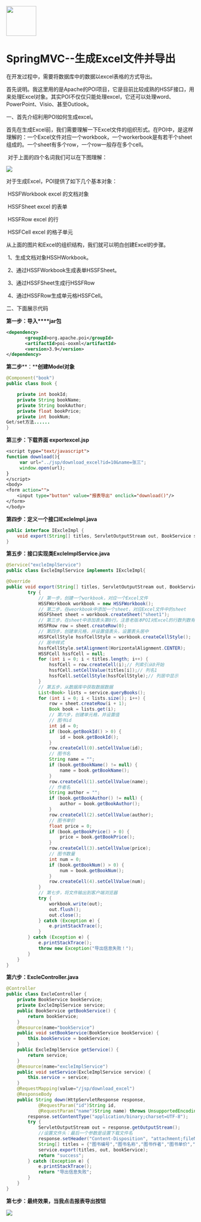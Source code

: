 [<img src="../../index.jpg" width = "80" height = "80"  />](../../index.md#index)

<h1 id="excel">SpringMVC--生成Excel文件并导出</h1>

在开发过程中，需要将数据库中的数据以excel表格的方式导出。

 首先说明。我这里用的是Apache的POI项目，它是目前比较成熟的HSSF接口，用来处理Excel对象。其实POI不仅仅只能处理excel，它还可以处理word、PowerPoint、Visio、甚至Outlook。

一、首先介绍利用POI如何生成excel。

首先在生成Excel前，我们需要理解一下Excel文件的组织形式。在POI中，是这样理解的：一个Excel文件对应一个workbook，一个workerbook是有若干个sheet组成的。一个sheet有多个row，一个row一般存在多个cell。

​     对于上面的四个名词我们可以在下图理解：

![](../img/生成Excel文件/excel001.png)

对于生成Excel，POI提供了如下几个基本对象：

​     HSSFWorkbook          excel 的文档对象

​     HSSFSheet               excel 的表单

​     HSSFRow                 excel 的行

​     HSSFCell                 excel 的格子单元

 从上面的图片和Excel的组织结构，我们就可以明白创建Excel的步骤。

​     1、生成文档对象HSSHWorkbook。

​     2、通过HSSFWorkbook生成表单HSSFSheet。

​     3、通过HSSFSheet生成行HSSFRow

​     4、通过HSSFRow生成单元格HSSFCell。

二、下面展示代码

**第一步：导入****jar包**

```xml
<dependency>
       <groupId>org.apache.poi</groupId>
       <artifactId>poi-ooxml</artifactId>
       <version>3.9</version>
</dependency> 
```

**第二步****：****创建Model对象**

```java
@Component("book")
public class Book {

	private int bookId;
	private String bookName;
	private String bookAuthor;
	private float bookPrice;
	private int bookNum;
Get/set方法......
}
```

**第三步：下载界面 exportexcel.jsp**

```jsp
<script type="text/javascript">
function download(){
     var url="../jsp/download_excel?id=10&name=张三";
     window.open(url);
}
</script>
<body>
<form action="">
	<input type="button" value="报表导出" onclick="download()"/>
</form>
</body>
```

**第四步：定义一个接口IExcleImpl.java**

```java
public interface IExcleImpl {
	void export(String[] titles, ServletOutputStream out, BookService service) throws Exception;
}
```

**第五步：接口实现类ExcleImplService.java**

```java
@Service("excleImplService")
public class ExcleImplService implements IExcleImpl{

@Override
public void export(String[] titles, ServletOutputStream out, BookService service) throws Exception {
		try {
			// 第一步，创建一个workbook，对应一个Excel文件
			HSSFWorkbook workbook = new HSSFWorkbook();
			// 第二步，在weorkbook中添加一个sheet，对应Excel文件中的sheet
			HSSFSheet sheet = workbook.createSheet("sheet1");
			// 第三步，在sheet中添加表头第0行，注意老版本POI对Excel的行数列数有限制short
			HSSFRow row = sheet.createRow(0);
			// 第四步，创建单元格，并设置值表头，设置表头居中
			HSSFCellStyle hssfCellStyle = workbook.createCellStyle();
			// 居中样式
			hssfCellStyle.setAlignment(HorizontalAlignment.CENTER);
			HSSFCell hssfCell = null;
			for (int i = 0; i < titles.length; i++) {
				hssfCell = row.createCell(i);// 列索引从0开始
				hssfCell.setCellValue(titles[i]);// 列名1
				hssfCell.setCellStyle(hssfCellStyle);// 列居中显示
			}
			// 第五步，从数据库中获取数据数据
			List<Book> lists = service.queryBooks();
			for (int i = 0; i < lists.size(); i++) {
				row = sheet.createRow(i + 1);
				Book book = lists.get(i);
				// 第六步，创建单元格，并设置值
				// 图书id
				int id = 0;
				if (book.getBookId() > 0) {
					id = book.getBookId();
				}
				row.createCell(0).setCellValue(id);
				// 图书名
				String name = "";
				if (book.getBookName() != null) {
					name = book.getBookName();
				}
				row.createCell(1).setCellValue(name);
				// 作者名
				String author = "";
				if (book.getBookAuthor() != null) {
					author = book.getBookAuthor();
				}
				row.createCell(2).setCellValue(author);
				// 图书单价
				float price = 0;
				if (book.getBookPrice() > 0) {
					price = book.getBookPrice();
				}
				row.createCell(3).setCellValue(price);
				// 图书数量
				int num = 0;
				if (book.getBookNum() > 0) {
					num = book.getBookNum();
				}
				row.createCell(4).setCellValue(num);
			}
			// 第七步，将文件输出到客户端浏览器
			try {
				workbook.write(out);
				out.flush();
				out.close();
			} catch (Exception e) {
				e.printStackTrace();
			}
		} catch (Exception e) {
			e.printStackTrace();
			throw new Exception("导出信息失败！");
		}
	}
}
```

**第六步：ExcleController.java**

```java
@Controller
public class ExcleController {
	private BookService bookService;
	private ExcleImplService service;
	public BookService getBookService() {
		return bookService;
	}
	@Resource(name="bookService")
	public void setBookService(BookService bookService) {
		this.bookService = bookService;
	}
	public ExcleImplService getService() {
		return service;
	}
	@Resource(name="excleImplService")
	public void setService(ExcleImplService service) {
		this.service = service;
	}
	@RequestMapping(value="/jsp/download_excel")
	@ResponseBody
	public String down(HttpServletResponse response,
			@RequestParam("id")String id,
			@RequestParam("name")String name) throws UnsupportedEncodingException {
		response.setContentType("application/binary;charset=UTF-8");
		try {
			ServletOutputStream out = response.getOutputStream();
			//设置文件头：最后一个参数是设置下载文件名
			response.setHeader("Content-Disposition", "attachment;fileName="+URLEncoder.encode(name+".xls","UTF-8" ));
			String[] titles = {"图书编号","图书名称","图书作者","图书单价","图书数量"};
			service.export(titles, out, bookService);
			return "success";
		} catch (Exception e) {
			e.printStackTrace();
			return "导出信息失败";
		}
	}
}
```

**第七步：最终效果，当我点击报表导出按钮**

![](../img/生成Excel文件/excel002.png)


